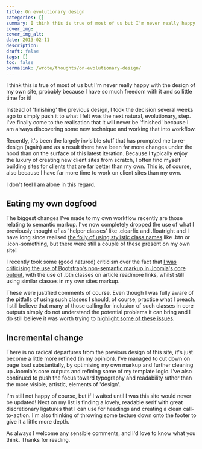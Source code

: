 ```yaml
---
title: On evolutionary design
categories: [] 
summary: I think this is true of most of us but I'm never really happy with the design of my own site, probably because I have so much freedom with it and so little time for it.
cover_img:
cover_img_alt:
date: 2013-02-11
description:
draft: false
tags: []
toc: false
permalink: /wrote/thoughts/on-evolutionary-design/
---
```


I think this is true of most of us but I'm never really happy with the design of my own site, probably because I have so much freedom with it and so little time for it!

Instead of 'finishing' the previous design, I took the decision several weeks ago to simply push it to what I felt was the next natural, evolutionary, step. I've finally come to the realisation that it will never be 'finished' because I am always discovering some new technique and working that into workflow.

<p class="has-pullquote" data-pullquote="I often find myself building sites for clients that are far better than my own.">Recently, it's been the largely invisible stuff that has prompted me to re-design (again) and as a result there have been far more changes under the hood than on the surface of this latest iteration. Because I typically enjoy the luxury of creating new client sites from scratch, I often find myself building sites for clients that are far better than my own. This is, of course, also because I have far more time to work on client sites than my own.</p>

I don't feel I am alone in this regard.

## Eating my own dogfood
The biggest changes I've made to my own workflow recently are those relating to semantic markup. I've now completely dropped the use of what I previously thought of as 'helper classes' like .clearfix and .floatright and I have long since realised <a href="http://ruby.bvision.com/blog/please-stop-embedding-bootstrap-classes-in-your-html" target="_blank">the folly of using stylistic class names</a> like .btn or .icon-something, but there were still a couple of these present on my own site!

I recently took some (good natured) criticism over the fact that <a href="https://groups.google.com/d/msg/joomla-dev-cms/jpZ4_NF3jKQ/D4oQVTqUj3kJ" target="_blank">I was criticising the use of Bootstrap's non-semantic markup in Joomla's core output</a>, with the use of .btn classes on article readmore links, whilst still using similar classes in my own sites markup.

<p class="has-pullquote" data-pullquote="I should, of course, practice what I preach.">These were justified comments of course. Even though I was fully aware of the pitfalls of using such classes I should, of course, practice what I preach. I still believe that many of those calling for inclusion of such classes in core outputs simply do not understand the potential problems it can bring and I do still believe it was worth trying to <a href="https://groups.google.com/d/msg/joomla-dev-cms/jpZ4_NF3jKQ/pAAVLM1Pnv4J" target="_blank">highlight some of these issues</a>.</p>

## Incremental change
There is no radical departures from the previous design of this site, it's just become a little more refined (in my opinion). I've managed to cut down on page load substantially, by optimising my own markup and further cleaning up Joomla's core outputs and refining some of my template logic. I've also continued to push the focus toward typography and readability rather than the more visible, artistic, elements of 'design'.

I'm still not happy of course, but if I waited until I was this site would never be updated! Next on my list is finding a lovely, readable serif with great discretionary ligatures that I can use for headings and creating a clean call-to-action. I'm also thinking of throwing some texture down onto the footer to give it a little more depth.

As always I welcome any sensible comments, and I'd love to know what you think. Thanks for reading.

